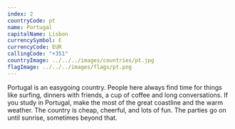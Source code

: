 ```yaml
---
index: 2
countryCode: pt
name: Portugal
capitalName: Lisbon
currencySymbol: €
currencyCode: EUR
callingCode: "+351"
countryImage: ../../../images/countries/pt.jpg
flagImage: ../../../images/flags/pt.png
---
```


Portugal is an easygoing country. People here always find time for things like surfing, dinners with friends, a cup of coffee and long conversations. If you study in Portugal, make the most of the great coastline and the warm weather. The country is cheap, cheerful, and lots of fun. The parties go on until sunrise, sometimes beyond that.
